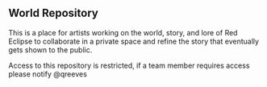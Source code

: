 ## World Repository

This is a place for artists working on the world, story, and lore of Red Eclipse to
collaborate in a private space and refine the story that eventually gets shown to
the public.

Access to this repository is restricted, if a team member requires access please
notify @qreeves

